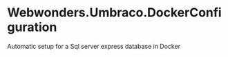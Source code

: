 # Webwonders.Umbraco.DockerConfiguration
Automatic setup for a Sql server express database in Docker
